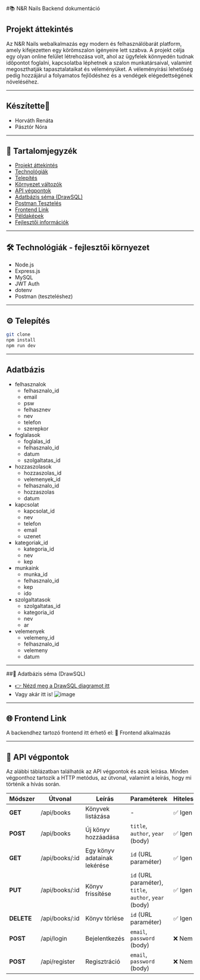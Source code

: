  #📚 N&R Nails Backend dokumentáció

 ## Projekt áttekintés
 Az N&R Nails webalkalmazás egy modern és felhasználóbarát platform, amely kifejezetten egy körömszalon igényeire lett szabva. A projekt célja egy olyan online felület létrehozása volt, ahol az ügyfelek könnyedén tudnak időpontot foglalni, kapcsolatba léphetnek a szalon munkatársaival, valamint megoszthatják tapasztalataikat és véleményüket. A véleményírási lehetőség pedig hozzájárul a folyamatos fejlődéshez és a vendégek elégedettségének növeléséhez.

---
## Készítette🎀
- Horváth Renáta
- Pásztór Nóra

---
 ## 📑 Tartalomjegyzék

- [Projekt áttekintés](#projekt-áttekintés)
- [Technológiák](#technológiák)
- [Telepítés](#telepítés)
- [Környezet változók](#környezet-változók)
- [API végpontok](#api-végpontok)
- [Adatbázis séma (DrawSQL)](#adatbázis-séma-drawsql)
- [Postman Tesztelés](#postman-tesztelés)
- [Frontend Link](#frontend-link)
- [Példaképek](#példaképek)
- [Fejlesztői információk](#fejlesztői-információk)

 ---
## 🛠 Technológiák - fejlesztői környezet

- Node.js
- Express.js
- MySQL
- JWT Auth
- dotenv
- Postman (teszteléshez)  

---
 ## ⚙️ Telepítés

```bash
git clone  
npm install
npm run dev
```
---
## Adatbázis
- felhasznalok
  - felhasznalo_id
  - email
  - psw
  - felhasznev
  - nev
  - telefon
  - szerepkor
- foglalasok
  - foglalas_id
  - felhasznalo_id
  - datum
  - szolgaltatas_id
- hozzaszolasok
  - hozzaszolas_id
  - velemenyek_id
  - felhasznalo_id
  - hozzaszolas
  - datum
- kapcsolat
  - kapcsolat_id
  - nev
  - telefon
  - email
  - uzenet
- kategoriak_id
  - kategoria_id
  - nev
  - kep
- munkaink
  - munka_id
  - felhasznalo_id
  - kep
  - ido
- szolgaltatasok
  - szolgaltatas_id
  - kategoria_id
  - nev
  - ar
- velemenyek
  - velemeny_id
  - felhasznalo_id
  - velemeny
  - datum
 
---
##🧩 Adatbázis séma (DrawSQL) 
- [👉 Nézd meg a DrawSQL diagramot itt](https://drawsql.app/teams/hungarybaross/diagrams/nrnailsv)
- Vagy akár itt is! ![image](https://github.com/user-attachments/assets/0df3c6c4-9fe7-4ac3-9686-c39ba324c559)

 ---
## 🌐 Frontend Link
A backendhez tartozó frontend itt érhető el: 🔗 Frontend alkalmazás

 ---

 ## 📡 API végpontok

Az alábbi táblázatban találhatók az API végpontok és azok leírása. Minden végponthoz tartozik a HTTP metódus, az útvonal, valamint a leírás, hogy mi történik a hívás során.

| Módszer | Útvonal         | Leírás                                   | Paraméterek                       | Hitelesítés |
|---------|-----------------|------------------------------------------|------------------------------------|-------------|
| **GET** | /api/books      | Könyvek listázása                        | -                                  | ✅ Igen     |
| **POST**| /api/books      | Új könyv hozzáadása                      | `title`, `author`, `year` (body)   | ✅ Igen     |
| **GET** | /api/books/:id  | Egy könyv adatainak lekérése             | `id` (URL paraméter)               | ✅ Igen     |
| **PUT** | /api/books/:id  | Könyv frissítése                         | `id` (URL paraméter), `title`, `author`, `year` (body) | ✅ Igen     |
| **DELETE** | /api/books/:id | Könyv törlése                           | `id` (URL paraméter)               | ✅ Igen     |
| **POST**| /api/login      | Bejelentkezés                            | `email`, `password` (body)         | ❌ Nem      |
| **POST**| /api/register   | Regisztráció                             | `email`, `password` (body)         | ❌ Nem      |



